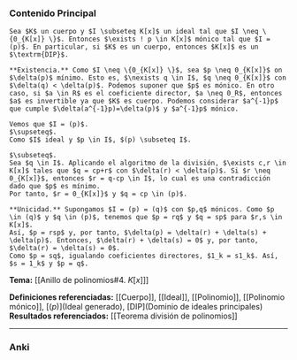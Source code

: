 ### Contenido Principal

```ad-theorem
Sea $K$ un cuerpo y $I \subseteq K[x]$ un ideal tal que $I \neq \{0_{K[x]} \}$. Entonces $\exists ! p \in K[x]$ mónico tal que $I = (p)$. En particular, si $K$ es un cuerpo, entonces $K[x]$ es un $\textrm{DIP}$.
```

```ad-proof
**Existencia.** Como $I \neq \{0_{K[x]} \}$, sea $p \neq 0_{K[x]}$ on $\delta(p)$ mínimo. Esto es, $\nexists q \in I$, $q \neq 0_{K[x]}$ con $\delta(q) < \delta(p)$. Podemos suponer que $p$ es mónico. En otro caso, si $a \in R$ es el coeficiente director, $a \neq 0_R$, entonces $a$ es invertible ya que $K$ es cuerpo. Podemos considerar $a^{-1}p$ que cumple $\delta(a^{-1}p)=\delta(p)$ y $a^{-1}p$ mónico.

Vemos que $I = (p)$.
$\supseteq$. 
Como $I$ ideal y $p \in I$, $(p) \subseteq I$.

$\subseteq$. 
Sea $q \in I$. Aplicando el algoritmo de la división, $\exists c,r \in K[x]$ tales que $q = cp+r$ con $\delta(r) < \delta(p)$. Si $r \neq 0_{K[x]}$, entonces $r = q-cp \in I$, lo cual es una contradicción dado que $p$ es mínimo.
Por tanto, $r = 0_{K[x]}$ y $q = cp \in (p)$.

**Unicidad.** Supongamos $I = (p) = (q)$ con $p,q$ mónicos. Como $p \in (q)$ y $q \in (p)$, tenemos que $p = rq$ y $q = sp$ para $r,s \in K[x]$.
Así, $p = rsp$ y, por tanto, $\delta(p) = \delta(r) + \delta(s) + \delta(p)$. Entonces, $\delta(r) + \delta(s) = 0$ y, por tanto, $\delta(r) = \delta(s) = 0$.
Como $p = sq$, igualando coeficientes directores, $1_k = s1_k$. Así, $s = 1_k$ y $p = q$.
```

**Tema:** [[Anillo de polinomios#4. $K[x]$]]

**Definiciones referenciadas:** [[Cuerpo]], [[Ideal]], [[Polinomio]], [[Polinomio mónico]], [$(p)$](Ideal generado), [DIP](Dominio de ideales principales)
**Resultados referenciados:** [[Teorema división de polinomios]]

---
### Anki
